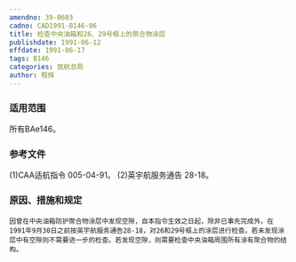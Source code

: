 ```yaml
---
amendno: 39-0603
cadno: CAD1991-B146-06
title: 检查中央油箱和26、29号框上的聚合物涂层
publishdate: 1991-06-12
effdate: 1991-06-17
tags: B146
categories: 民航总局
author: 程辉
---
```


### 适用范围 
所有BAe146。

<!--more-->
### 参考文件
(1)CAA适航指令 005-04-91。
    (2)英宇航服务通告 28-18。

### 原因、措施和规定 
    因曾在中央油箱防护聚合物涂层中发现空隙，自本指令生效之日起，除非已事先完成外，在1991年9月30日之前按英宇航服务通告28-18，对26和29号框上的涂层进行检查。若未发现涂层中有空隙则不需要进一步的检查。若发现空隙，则需要检查中央油箱周围所有涂有聚合物的结构。
